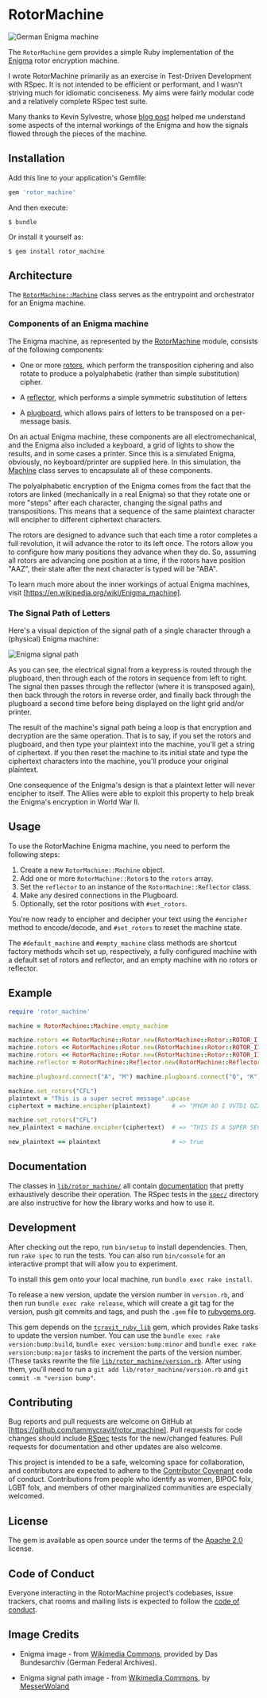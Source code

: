 # RotorMachine

![German Enigma machine](https://github.com/tammycravit/rotor_machine/blob/master/images/Bundesarchiv_Enigma.jpg?raw=1)

The `RotorMachine` gem provides a simple Ruby implementation of the 
[Enigma](https://en.wikipedia.org/wiki/Enigma_machine) rotor encryption machine.

I wrote RotorMachine primarily as an exercise in Test-Driven Development with 
RSpec. It is not intended to be efficient or performant, and I wasn't striving much 
for idiomatic conciseness. My aims were fairly modular code and a relatively 
complete RSpec test suite.

Many thanks to Kevin Sylvestre, whose 
[blog post](https://ksylvest.com/posts/2015-01-03/the-enigma-machine-using-ruby) 
helped me understand some aspects of the internal workings of the Enigma and 
how the signals flowed through the pieces of the machine.

## Installation

Add this line to your application's Gemfile:

```ruby
gem 'rotor_machine'
```

And then execute:

    $ bundle

Or install it yourself as:

    $ gem install rotor_machine

## Architecture

The [`RotorMachine::Machine`](http://www.rubydoc.info/gems/rotor_machine/RotorMachine/Machine) 
class serves as the entrypoint and orchestrator for an Enigma machine.
  
### Components of an Enigma machine
  
The Enigma machine, as represented by the [RotorMachine](http://www.rubydoc.info/gems/rotor_machine) 
module, consists of the following components:
  
* One or more [rotors](http://www.rubydoc.info/gems/rotor_machine/RotorMachine/Rotor), which 
  perform the transposition ciphering and also rotate to produce a polyalphabetic (rather 
  than simple substitution) cipher.
  
* A [reflector](http://www.rubydoc.info/gems/rotor_machine/RotorMachine/Reflector), which 
  performs a simple symmetric substitution of letters
  
* A [plugboard](http://www.rubydoc.info/gems/rotor_machine/RotorMachine/Plugboard), which 
  allows pairs of letters to be transposed on a per-message basis.
  
On an actual Enigma machine, these components are all electromechanical, and 
the Enigma also included a keyboard, a grid of lights to show the results, and 
in some cases a printer. Since this is a simulated Enigma, obviously, no 
keyboard/printer are supplied here. In this simulation, the
[Machine](http://www.rubydoc.info/gems/rotor_machine/RotorMachine/Machine)
class serves to encapsulate all of these components.
  
The polyalphabetic encryption of the Enigma comes from the fact that the
rotors are linked (mechanically in a real Enigma) so that they rotate
one or more "steps" after each character, changing the signal paths and
transpositions. This means that a sequence of the same plaintext character
will encipher to different ciphertext characters.
  
The rotors are designed to advance such that each time a rotor completes
a full revolution, it will advance the rotor to its left once. The rotors
allow you to configure how many positions they advance when they do. So,
assuming all rotors are advancing one position at a time, if the rotors
have position "AAZ", their state after the next character is typed will
be "ABA".
  
To learn much more about the inner workings of actual Enigma machines,
visit [https://en.wikipedia.org/wiki/Enigma_machine].
  
###  The Signal Path of Letters
  
Here's a visual depiction of the signal path of a single character through
a (physical) Enigma machine:

![Enigma signal path](https://github.com/tammycravit/rotor_machine/blob/master/images/File:Enigma_wiring_kleur.png?raw=1)

As you can see, the electrical signal from a keypress is routed through the 
plugboard, then through each of the rotors in sequence
from left to right. The signal then passes through the reflector (where it
is transposed again), then back through the rotors in reverse order, and 
finally back through the plugboard a second time before being displayed on
the light grid and/or printer.
  
The result of the machine's signal path being a loop is that encryption and
decryption are the same operation. That is to say, if you set the rotors
and plugboard, and then type your plaintext into the machine, you'll get
a string of ciphertext. If you then reset the machine to its initial state
and type the ciphertext characters into the machine, you'll produce your
original plaintext.
  
One consequence of the Enigma's design is that a plaintext letter will
never encipher to itself. The Allies were able to exploit this property
to help break the Enigma's encryption in World War II.
  
## Usage

To use the RotorMachine Enigma machine, you need to perform the following
steps:
  
1. Create a new `RotorMachine::Machine` object.
2. Add one or more `RotorMachine::Rotor`s  to the `rotors` array.
3. Set the `reflector` to an instance of the `RotorMachine::Reflector` class.
4. Make any desired connections in the Plugboard.
5. Optionally, set the rotor positions with `#set_rotors`.
  
You're now ready to encipher and decipher your text using the `#encipher`
method to encode/decode, and `#set_rotors` to reset the machine state.
  
The `#default_machine` and `#empty_machine` class methods are shortcut
factory methods whcih set up, respectively, a fully configured machine 
with a default set of rotors and reflector, and an empty machine with
no rotors or reflector.

## Example

```ruby
require 'rotor_machine'

machine = RotorMachine::Machine.empty_machine

machine.rotors << RotorMachine::Rotor.new(RotorMachine::Rotor::ROTOR_I, "A", 1)
machine.rotors << RotorMachine::Rotor.new(RotorMachine::Rotor::ROTOR_II, "A", 1)
machine.rotors << RotorMachine::Rotor.new(RotorMachine::Rotor::ROTOR_III, "A", 1)
machine.reflector = RotorMachine::Reflector.new(RotorMachine::Reflector::REFLECTOR_A)

machine.plugboard.connect("A", "M") machine.plugboard.connect("Q", "K")

machine.set_rotors("CFL")
plaintext = "This is a super secret message".upcase
ciphertext = machine.encipher(plaintext)      # => "MYGM AO I VVTDI QZXMGY AOGVIRJ"

machine.set_rotors("CFL")
new_plaintext = machine.encipher(ciphertext)  # => "THIS IS A SUPER SECRET MESSAGE"

new_plaintext == plaintext                    # => true
```

## Documentation

The classes in 
[`lib/rotor_machine/`](https://github.com/tammycravit/rotor_machine/tree/master/lib/rotor_machine) 
all contain [documentation](http://www.rubydoc.info/gems/rotor_machine/) that 
pretty exhaustively describe their operation. 
The RSpec tests in the [`spec/`](https://github.com/tammycravit/rotor_machine/tree/master/spec) 
directory are also instructive for how the library works and how to use it.

## Development

After checking out the repo, run `bin/setup` to install dependencies. Then, 
run `rake spec` to run the tests. You can also run `bin/console` for an 
interactive prompt that will allow you to experiment.

To install this gem onto your local machine, run `bundle exec rake install`. 

To release a new version, update the version number in `version.rb`, and then 
run `bundle exec rake release`, which will create a git tag for the version, 
push git commits and tags, and push the `.gem` file to [rubygems.org](https://rubygems.org).

This gem depends on the [`tcravit_ruby_lib`](https://github.com/tammycravit/tcravit_ruby_lib) 
gem, which provides Rake tasks to update the version number. You can use the 
`bundle exec rake version:bump:build`, `bundle exec version:bump:minor` and 
`bundle exec rake version:bump:major` tasks to increment the parts of 
the version number. (These tasks rewrite the file
[`lib/rotor_machine/version.rb`](https://github.com/tammycravit/rotor_machine/blob/master/lib/rotor_machine/version.rb). 
After using them, you'll need to run a `git add lib/rotor_machine/version.rb` 
and `git commit -m "version bump"`.

## Contributing

Bug reports and pull requests are welcome on GitHub at 
[https://github.com/tammycravit/rotor_machine]. Pull requests for code changes 
should include [RSpec](http://rspec.info) tests for the new/changed features.
Pull requests for documentation and other updates are also welcome.

This project is intended to be a safe, welcoming space for collaboration, and 
contributors are expected to adhere to the 
[Contributor Covenant](http://contributor-covenant.org) code of conduct.
Contributions from people who identify as women, BIPOC folx, LGBT folx, 
and members of other marginalized communities are especially welcomed.

## License

The gem is available as open source under the terms of the 
[Apache 2.0](https://www.apache.org/licenses/LICENSE-2.0) license.

## Code of Conduct

Everyone interacting in the RotorMachine project’s codebases, issue trackers, 
chat rooms and mailing lists is expected to follow the 
[code of conduct](https://github.com/tammycravit/rotor_machine/blob/master/CODE_OF_CONDUCT.md).

## Image Credits

* Enigma image - from [Wikimedia Commons](https://commons.wikimedia.org/wiki/File:Bundesarchiv_Bild_183-2007-0705-502,_Chiffriermaschine_%22Enigma%22.jpg),
  provided by Das Bundesarchiv (German Federal Archives).

* Enigma signal path image - from [Wikimedia Commons](https://commons.wikimedia.org/wiki/File:Enigma_wiring_kleur.svg), 
  by [MesserWoland](https://commons.wikimedia.org/wiki/User:MesserWoland)

